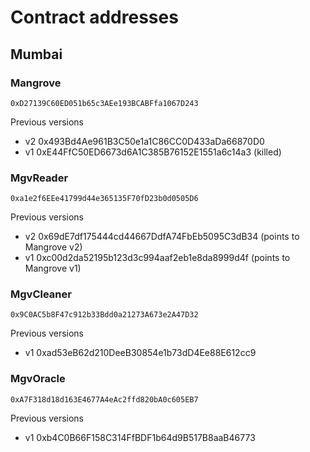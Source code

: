 # Contract addresses

## Mumbai

### Mangrove

```
0xD27139C60ED051b65c3AEe193BCABFfa1067D243
```

Previous versions

* v2 0x493Bd4Ae961B3C50e1a1C86CC0D433aDa66870D0
* v1 0xE44FfC50ED6673d6A1C385B76152E1551a6c14a3 (killed)

### MgvReader

```
0xa1e2f6EEe41799d44e365135F70fD23b0d0505D6
```

Previous versions

* v2 0x69dE7df175444cd44667DdfA74FbEb5095C3dB34 (points to Mangrove v2)
* v1 0xc00d2da52195b123d3c994aaf2eb1e8da8999d4f (points to Mangrove v1)

### MgvCleaner

```
0x9C0AC5b8F47c912b33Bdd0a21273A673e2A47D32
```

Previous versions

* v1 0xad53eB62d210DeeB30854e1b73dD4Ee88E612cc9

### MgvOracle

```
0xA7F318d18d163E4677A4eAc2ffd820bA0c605EB7
```

Previous versions

* v1 0xb4C0B66F158C314FfBDF1b64d9B517B8aaB46773
